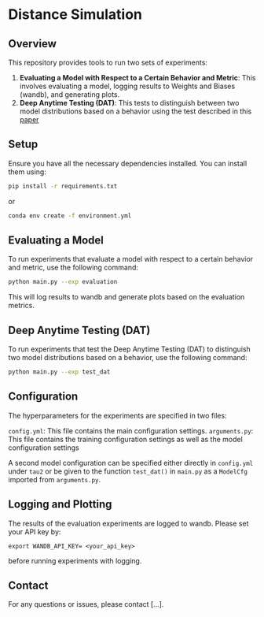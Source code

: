 # Distance Simulation

## Overview

This repository provides tools to run two sets of experiments:

1. **Evaluating a Model with Respect to a Certain Behavior and Metric**: This involves evaluating a model, logging results to Weights and Biases (wandb), and generating plots.
2. **Deep Anytime Testing (DAT)**: This tests to distinguish between two model distributions based on a behavior using the test described in this [paper](https://arxiv.org/abs/2310.19384)

## Setup

Ensure you have all the necessary dependencies installed. You can install them using:

```bash
pip install -r requirements.txt
```
or 
```bash
conda env create -f environment.yml
```

## Evaluating a Model
To run experiments that evaluate a model with respect to a certain behavior and metric, use the following command:

```bash
python main.py --exp evaluation
```
This will log results to wandb and generate plots based on the evaluation metrics.

## Deep Anytime Testing (DAT)
To run experiments that test the Deep Anytime Testing (DAT) to distinguish two model distributions based on a behavior, use the following command:

```bash
python main.py --exp test_dat
```

## Configuration
The hyperparameters for the experiments are specified in two files:

`config.yml`: This file contains the main configuration settings.
`arguments.py`: This file contains the training configuration settings as well as the model configuration settings

A second model configuration can be specified either directly in `config.yml` under `tau2` or be given to the function `test_dat()` in `main.py` as a `ModelCfg` imported from `arguments.py`.

## Logging and Plotting

The results of the evaluation experiments are logged to wandb. Please set your API key by: 

```
export WANDB_API_KEY= <your_api_key>
```
before running experiments with logging. 

## Contact

For any questions or issues, please contact [...].
